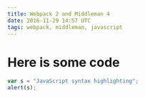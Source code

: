 ```yaml
---
title: Webpack 2 and Middleman 4
date: 2016-11-29 14:57 UTC
tags: webpack, middleman, javascript
---
```


# Here is some code

```javascript
var s = "JavaScript syntax highlighting";
alert(s);
```
